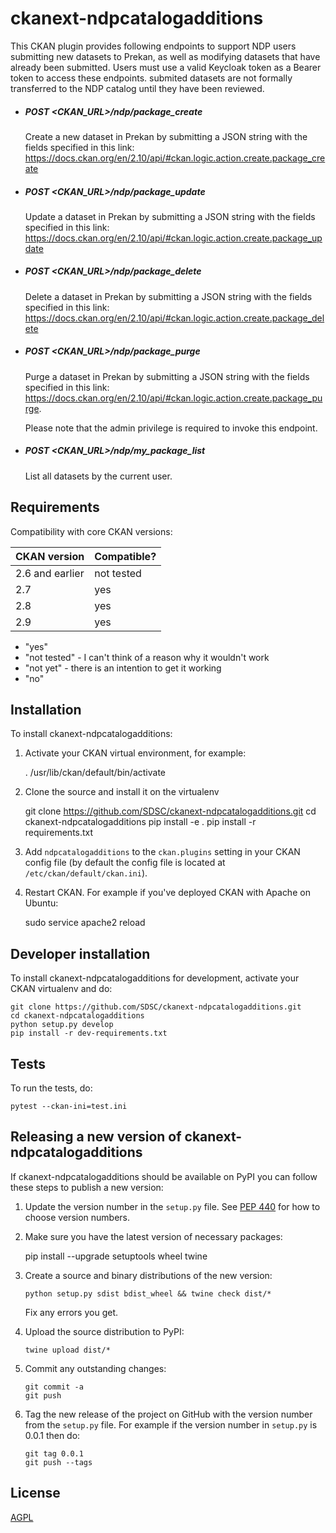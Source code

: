 
# ckanext-ndpcatalogadditions

This CKAN plugin provides following endpoints to support NDP users submitting new datasets to Prekan, as well as modifying datasets that have already been submitted. Users must use a valid Keycloak token as a Bearer token to access these endpoints. submited datasets are not formally transferred to the NDP catalog until they have been reviewed.

* ##### POST <CKAN_URL>/ndp/package_create

  Create a new dataset in Prekan by submitting a JSON string with the fields specified in this link:
  https://docs.ckan.org/en/2.10/api/#ckan.logic.action.create.package_create
  
* ##### POST <CKAN_URL>/ndp/package_update

  Update a dataset in Prekan by submitting a JSON string with the fields specified in this link:
  https://docs.ckan.org/en/2.10/api/#ckan.logic.action.create.package_update
  
* ##### POST <CKAN_URL>/ndp/package_delete

  Delete a dataset in Prekan by submitting a JSON string with the fields specified in this link:
  https://docs.ckan.org/en/2.10/api/#ckan.logic.action.create.package_delete
  
* ##### POST <CKAN_URL>/ndp/package_purge

  Purge a dataset in Prekan by submitting a JSON string with the fields specified in this link:
  https://docs.ckan.org/en/2.10/api/#ckan.logic.action.create.package_purge.

  Please note that the admin privilege is required to invoke this endpoint.
  
* ##### POST <CKAN_URL>/ndp/my_package_list

  List all datasets by the current user.

## Requirements

Compatibility with core CKAN versions:

| CKAN version    | Compatible?   |
| --------------- | ------------- |
| 2.6 and earlier | not tested    |
| 2.7             | yes           |
| 2.8             | yes           |
| 2.9             | yes           |


* "yes"
* "not tested" - I can't think of a reason why it wouldn't work
* "not yet" - there is an intention to get it working
* "no"


## Installation

To install ckanext-ndpcatalogadditions:

1. Activate your CKAN virtual environment, for example:

     . /usr/lib/ckan/default/bin/activate

2. Clone the source and install it on the virtualenv

    git clone https://github.com/SDSC/ckanext-ndpcatalogadditions.git
    cd ckanext-ndpcatalogadditions
    pip install -e .
	pip install -r requirements.txt

3. Add `ndpcatalogadditions` to the `ckan.plugins` setting in your CKAN
   config file (by default the config file is located at
   `/etc/ckan/default/ckan.ini`).

4. Restart CKAN. For example if you've deployed CKAN with Apache on Ubuntu:

     sudo service apache2 reload

## Developer installation

To install ckanext-ndpcatalogadditions for development, activate your CKAN virtualenv and
do:

    git clone https://github.com/SDSC/ckanext-ndpcatalogadditions.git
    cd ckanext-ndpcatalogadditions
    python setup.py develop
    pip install -r dev-requirements.txt


## Tests

To run the tests, do:

    pytest --ckan-ini=test.ini


## Releasing a new version of ckanext-ndpcatalogadditions

If ckanext-ndpcatalogadditions should be available on PyPI you can follow these steps to publish a new version:

1. Update the version number in the `setup.py` file. See [PEP 440](http://legacy.python.org/dev/peps/pep-0440/#public-version-identifiers) for how to choose version numbers.

2. Make sure you have the latest version of necessary packages:

    pip install --upgrade setuptools wheel twine

3. Create a source and binary distributions of the new version:

       python setup.py sdist bdist_wheel && twine check dist/*

   Fix any errors you get.

4. Upload the source distribution to PyPI:

       twine upload dist/*

5. Commit any outstanding changes:

       git commit -a
       git push

6. Tag the new release of the project on GitHub with the version number from
   the `setup.py` file. For example if the version number in `setup.py` is
   0.0.1 then do:

       git tag 0.0.1
       git push --tags

## License

[AGPL](https://www.gnu.org/licenses/agpl-3.0.en.html)
